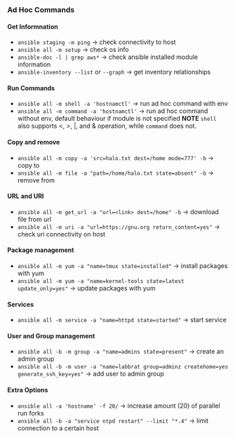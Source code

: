 ### Ad Hoc Commands
#### Get Informnation
* `ansible staging -m ping` -> check connectivity to host 
* `ansible all -m setup` -> check os info 
* `ansible-doc -l | grep aws*` -> check ansible installed module information 
* `ansible-inventory --list` or `--graph` -> get inventory relationships

#### Run Commands
* `ansible all -m shell -a 'hostnamctl'` -> run ad hoc command with env 
* `ansible all -m command -a 'hostnamctl'` -> run ad hoc command without env, default behaviour if module is not specified
**NOTE** `shell` also supports <, >, |, and & operation, while `command` does not.

#### Copy and remove
* `ansible all -m copy -a 'src=halo.txt dest=/home mode=777' -b` -> copy to 
* `ansible all -m file -a "path=/home/halo.txt state=absent" -b` -> remove from 

#### URL and URI
* `ansible all -m get_url -a "url=<link> dest=/home" -b` -> download file from url
* `ansible all -m uri -a "url=https://gnu.org return_content=yes"` -> check uri connectivity on host 

#### Package management
* `ansible all -m yum -a "name=tmux state=installed"` -> install packages with yum 
* `ansible all -m yum -a "name=kernel-tools state=latest update_only=yes"` -> update packages with yum 

#### Services
* `ansible all -m service -a "name=httpd state=started"` -> start service 

#### User and Group management
* `ansible all -b -m group -a "name=admins state=present"` -> create an admin group 
* `ansible all -b -m user -a "name=labbrat group=adminz createhome=yes generate_ssh_key=yes"` -> add user to admin group 

#### Extra Options
* `ansible all -a 'hostname' -f 20/` -> increase amount (20) of parallel run forks 
* `ansible all -b -a "service ntpd restart" --limit "*.4"` -> limit connection to a certain host 
